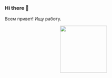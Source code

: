 ### Hi there 👋


Всем привет! Ищу работу.

<p align='center'>
   <a href="https://github-readme-stats.vercel.app/api?username=romankh3&show_icons=true&count_private=true">
       <img height=150 src="https://github-readme-stats.vercel.app/api?username=Eumorg&show_icons=true&count_private=true"/></a>
</p>	
